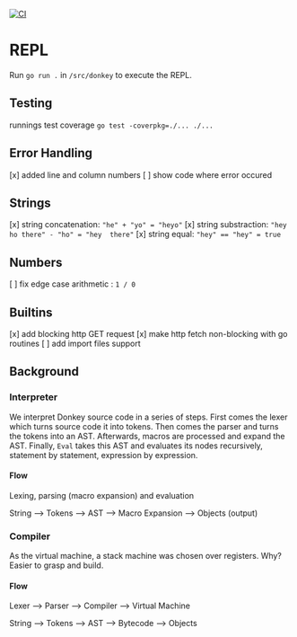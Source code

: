 [![CI](https://github.com/drdreo/donkey-script/actions/workflows/go.yml/badge.svg)](https://github.com/drdreo/donkey-script/actions/workflows/go.yml)

# REPL
Run `go run .` in `/src/donkey` to execute the REPL.

## Testing
runnings test coverage
`go test -coverpkg=./... ./...`


## Error Handling

[x] added line and column numbers
[ ] show code where error occured

## Strings

[x] string concatenation:   `"he" + "yo" = "heyo"`
[x] string substraction:    `"hey ho there" - "ho" = "hey  there"`
[x] string equal:           `"hey" == "hey" = true`

## Numbers

[ ] fix edge case arithmetic : `1 / 0`


## Builtins
[x] add blocking http GET request
[x] make http fetch non-blocking with go routines
[ ] add import files support


## Background

### Interpreter
We interpret Donkey source code in a series of steps.
First comes the lexer which turns source code it into tokens.
Then comes the parser and turns the tokens into an AST.
Afterwards, macros are processed and expand the AST.
Finally, `Eval` takes this AST and evaluates its nodes recursively, statement by statement, expression by expression.

#### Flow
Lexing, parsing (macro expansion) and evaluation

String --> Tokens --> AST --> Macro Expansion  --> Objects (output)

### Compiler
As the virtual machine, a stack machine was chosen over registers.
Why? Easier to grasp and build.

#### Flow
Lexer --> Parser --> Compiler --> Virtual Machine

String --> Tokens --> AST --> Bytecode --> Objects
